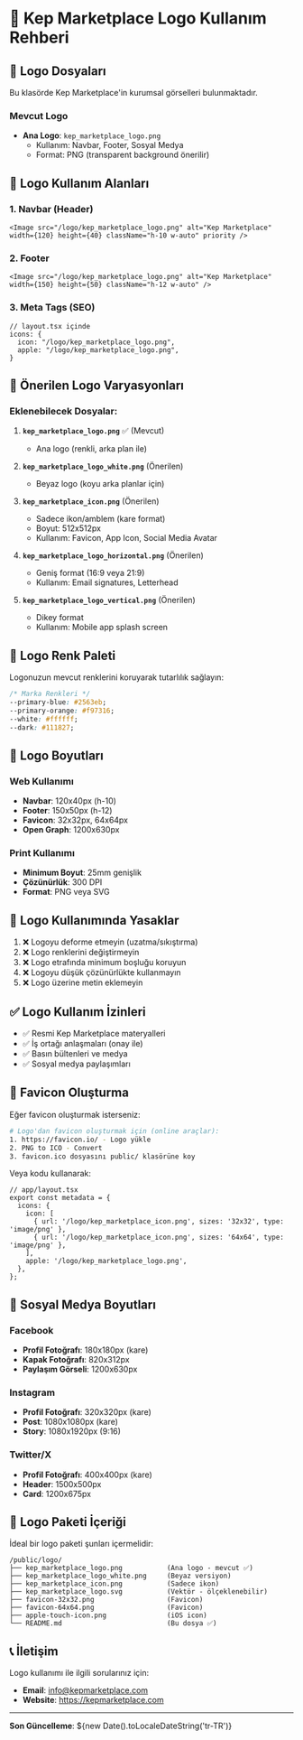# 🎨 Kep Marketplace Logo Kullanım Rehberi

## 📁 Logo Dosyaları

Bu klasörde Kep Marketplace'in kurumsal görselleri bulunmaktadır.

### Mevcut Logo

- **Ana Logo**: `kep_marketplace_logo.png`
  - Kullanım: Navbar, Footer, Sosyal Medya
  - Format: PNG (transparent background önerilir)

## 🎯 Logo Kullanım Alanları

### 1. **Navbar (Header)**

```tsx
<Image src="/logo/kep_marketplace_logo.png" alt="Kep Marketplace" width={120} height={40} className="h-10 w-auto" priority />
```

### 2. **Footer**

```tsx
<Image src="/logo/kep_marketplace_logo.png" alt="Kep Marketplace" width={150} height={50} className="h-12 w-auto" />
```

### 3. **Meta Tags (SEO)**

```tsx
// layout.tsx içinde
icons: {
  icon: "/logo/kep_marketplace_logo.png",
  apple: "/logo/kep_marketplace_logo.png",
}
```

## 📐 Önerilen Logo Varyasyonları

### Eklenebilecek Dosyalar:

1. **`kep_marketplace_logo.png`** ✅ (Mevcut)

   - Ana logo (renkli, arka plan ile)

2. **`kep_marketplace_logo_white.png`** (Önerilen)

   - Beyaz logo (koyu arka planlar için)

3. **`kep_marketplace_icon.png`** (Önerilen)

   - Sadece ikon/amblem (kare format)
   - Boyut: 512x512px
   - Kullanım: Favicon, App Icon, Social Media Avatar

4. **`kep_marketplace_logo_horizontal.png`** (Önerilen)

   - Geniş format (16:9 veya 21:9)
   - Kullanım: Email signatures, Letterhead

5. **`kep_marketplace_logo_vertical.png`** (Önerilen)
   - Dikey format
   - Kullanım: Mobile app splash screen

## 🎨 Logo Renk Paleti

Logonuzun mevcut renklerini koruyarak tutarlılık sağlayın:

```css
/* Marka Renkleri */
--primary-blue: #2563eb;
--primary-orange: #f97316;
--white: #ffffff;
--dark: #111827;
```

## 📏 Logo Boyutları

### Web Kullanımı

- **Navbar**: 120x40px (h-10)
- **Footer**: 150x50px (h-12)
- **Favicon**: 32x32px, 64x64px
- **Open Graph**: 1200x630px

### Print Kullanımı

- **Minimum Boyut**: 25mm genişlik
- **Çözünürlük**: 300 DPI
- **Format**: PNG veya SVG

## 🚫 Logo Kullanımında Yasaklar

1. ❌ Logoyu deforme etmeyin (uzatma/sıkıştırma)
2. ❌ Logo renklerini değiştirmeyin
3. ❌ Logo etrafında minimum boşluğu koruyun
4. ❌ Logoyu düşük çözünürlükte kullanmayın
5. ❌ Logo üzerine metin eklemeyin

## ✅ Logo Kullanım İzinleri

- ✅ Resmi Kep Marketplace materyalleri
- ✅ İş ortağı anlaşmaları (onay ile)
- ✅ Basın bültenleri ve medya
- ✅ Sosyal medya paylaşımları

## 🔧 Favicon Oluşturma

Eğer favicon oluşturmak isterseniz:

```bash
# Logo'dan favicon oluşturmak için (online araçlar):
1. https://favicon.io/ - Logo yükle
2. PNG to ICO - Convert
3. favicon.ico dosyasını public/ klasörüne koy
```

Veya kodu kullanarak:

```tsx
// app/layout.tsx
export const metadata = {
  icons: {
    icon: [
      { url: '/logo/kep_marketplace_icon.png', sizes: '32x32', type: 'image/png' },
      { url: '/logo/kep_marketplace_icon.png', sizes: '64x64', type: 'image/png' },
    ],
    apple: '/logo/kep_marketplace_logo.png',
  },
};
```

## 📱 Sosyal Medya Boyutları

### Facebook

- **Profil Fotoğrafı**: 180x180px (kare)
- **Kapak Fotoğrafı**: 820x312px
- **Paylaşım Görseli**: 1200x630px

### Instagram

- **Profil Fotoğrafı**: 320x320px (kare)
- **Post**: 1080x1080px (kare)
- **Story**: 1080x1920px (9:16)

### Twitter/X

- **Profil Fotoğrafı**: 400x400px (kare)
- **Header**: 1500x500px
- **Card**: 1200x675px

## 🎁 Logo Paketi İçeriği

İdeal bir logo paketi şunları içermelidir:

```
/public/logo/
├── kep_marketplace_logo.png           (Ana logo - mevcut ✅)
├── kep_marketplace_logo_white.png     (Beyaz versiyon)
├── kep_marketplace_icon.png           (Sadece ikon)
├── kep_marketplace_logo.svg           (Vektör - ölçeklenebilir)
├── favicon-32x32.png                  (Favicon)
├── favicon-64x64.png                  (Favicon)
├── apple-touch-icon.png               (iOS icon)
└── README.md                          (Bu dosya ✅)
```

## 📞 İletişim

Logo kullanımı ile ilgili sorularınız için:

- **Email**: info@kepmarketplace.com
- **Website**: https://kepmarketplace.com

---

**Son Güncelleme**: ${new Date().toLocaleDateString('tr-TR')}









